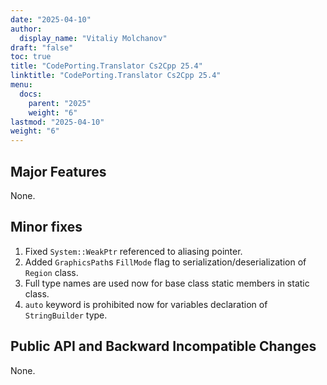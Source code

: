 ```yaml
---
date: "2025-04-10"
author:
  display_name: "Vitaliy Molchanov"
draft: "false"
toc: true
title: "CodePorting.Translator Cs2Cpp 25.4"
linktitle: "CodePorting.Translator Cs2Cpp 25.4"
menu:
  docs:
    parent: "2025"
    weight: "6"
lastmod: "2025-04-10"
weight: "6"
---
```


## Major Features ##

None.

## Minor fixes ##

1. Fixed `System::WeakPtr` referenced to aliasing pointer.
1. Added `GraphicsPath`s `FillMode` flag to serialization/deserialization of `Region` class.
1. Full type names are used now for base class static members in static class.
1. `auto` keyword is prohibited now for variables declaration of `StringBuilder` type.

## Public API and Backward Incompatible Changes ##

None.

